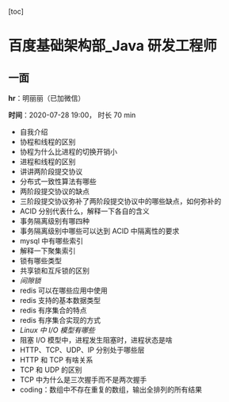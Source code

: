 [toc]

# 百度基础架构部_Java 研发工程师

## 一面

**hr**：明丽丽（已加微信）

**时间**：2020-07-28 19:00， 时长 70 min

- 自我介绍
- 协程和线程的区别
- 协程为什么比进程的切换开销小
- 进程和线程的区别
- 讲讲两阶段提交协议
- 分布式一致性算法有哪些
- 两阶段提交协议的缺点
- 三阶段提交协议弥补了两阶段提交协议中的哪些缺点，如何弥补的
- ACID 分别代表什么，解释一下各自的含义
- 事务隔离级别有哪四种
- 事务隔离级别中哪些可以达到 ACID 中隔离性的要求
- mysql 中有哪些索引
- 解释一下聚集索引
- 锁有哪些类型
- 共享锁和互斥锁的区别
- *间隙锁*
- redis 可以在哪些应用中使用
- redis 支持的基本数据类型
- redis 有序集合的特点
- redis 有序集合实现的方式
- *Linux 中 I/O 模型有哪些*
- 阻塞 I/O 模型中，进程发生阻塞时，进程状态是啥
- HTTP、TCP、UDP、IP 分别处于哪些层
- HTTP 和 TCP 有啥关系
- TCP 和 UDP 的区别
- TCP 中为什么是三次握手而不是两次握手
- coding：数组中不存在重复的数组，输出全排列的所有结果